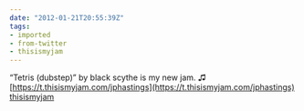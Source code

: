 ```yaml
---
date: "2012-01-21T20:55:39Z"
tags:
- imported
- from-twitter
- thisismyjam
---
```

“Tetris \(dubstep\)” by black scythe is my new jam. ♫  [https://t.thisismyjam.com/jphastings](https://t.thisismyjam.com/jphastings) [thisismyjam](/tags/thisismyjam)
